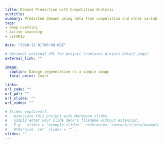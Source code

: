 ```yaml
---
title: Demand Prediction with Competition Analysis
subtitle: 
summary: Predicted demand using data from competition and other variables such as demographic and footfall variations in the region.
tags:
- Deep Learning
- Active Learning
- CIFAR10

date: "2020-12-01T00:00:00Z"

# Optional external URL for project (replaces project detail page).
external_link: ""

image:
  caption: Damage segmentation on a sample image
  focal_point: Smart

links:
url_code: ""
url_pdf: ""
url_slides: ""
url_video: ""

# Slides (optional).
#   Associate this project with Markdown slides.
#   Simply enter your slide deck's filename without extension.
#   E.g. `slides = "example-slides"` references `content/slides/example-slides.md`.
#   Otherwise, set `slides = ""`.
slides: ""
---
```

